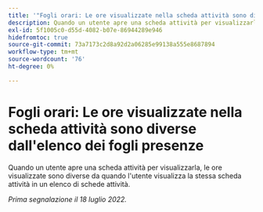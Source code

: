 ```yaml
---
title: '"Fogli orari: Le ore visualizzate nella scheda attività sono diverse dall''elenco dei fogli presenze'
description: Quando un utente apre una scheda attività per visualizzarla, le ore visualizzate sono diverse da quando l'utente visualizza la stessa scheda attività in un elenco di schede attività.
exl-id: 5f1005c0-d55d-4082-b07e-86944289e946
hidefromtoc: true
source-git-commit: 73a7173c2d8a92d2a06285e99138a555e8687894
workflow-type: tm+mt
source-wordcount: '76'
ht-degree: 0%

---
```


# Fogli orari: Le ore visualizzate nella scheda attività sono diverse dall&#39;elenco dei fogli presenze

Quando un utente apre una scheda attività per visualizzarla, le ore visualizzate sono diverse da quando l&#39;utente visualizza la stessa scheda attività in un elenco di schede attività.

_Prima segnalazione il 18 luglio 2022._

